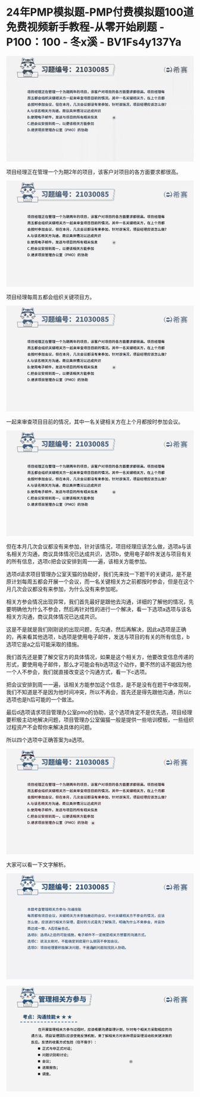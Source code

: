 # 24年PMP模拟题-PMP付费模拟题100道免费视频新手教程-从零开始刷题 - P100：100 - 冬x溪 - BV1Fs4y137Ya

![](img/da89c389fec2fb00416e4f302ab693ba_0.png)

项目经理正在管理一个为期2年的项目，该客户对项目的各方面要求都很高。

![](img/da89c389fec2fb00416e4f302ab693ba_2.png)

项目经理每周五都会组织关键项目方。

![](img/da89c389fec2fb00416e4f302ab693ba_4.png)

一起来审查项目目前的情况，其中一名关键相关方在上个月都按时参加会议。

![](img/da89c389fec2fb00416e4f302ab693ba_6.png)

但在本月几次会议都没有来参加，针对该情况，项目经理应该怎么做，选项a与该名相关方沟通，商议具体情况已达成共识，选项b，使用电子邮件发送与项目有关的所有信息，选项c把会议安排到周一一遍，该相关方能参加。

选项d请求项目管理办公室天猫的协助好，我们先来找一下题干的关键词，是不是原计划每周五都会开展一个会议，而一名关键相关方之前都按时参会，但是在这个月几次会议都没有来参加，为什么没有来参加呢。

相关方参会情况出现异常，我们首先最好是跟他去沟通，详细的了解他的情况，先要明确他为什么不参会，然后再针对性的进行一个解决，看一下选项a选项与该名相关方沟通，商议具体情况已达成共识。

这是不是就是我们刚刚说的出现问题，先沟通，然后再解决，因此a选项是正确的，再来看其他选项，b选项是使用电子邮件，发送与项目的有关的所有信息，b选项它是a之后可能采取的措施。

我们首先还是要了解交官方的具体情况，如果是这个相关方，他要改变信息传递的形式，要使用电子邮件，那么才可能会有b选项这个动作，要不然的话不能因为他一个人不参会，我们就直接改变这个沟通方式，看一下c选项。

把会议安排到周一一遍，该相关方能参加这个信息，是不是没有在题干中体现啊，我们不知道是不是因为他时间冲突，所以不再会，首先还是得先跟他沟通，所以c选项也是h后可能的一个做法。

最后d选项请求项目管理办公室pmo的协助，这个选项肯定不是优先选，项目经理要积极主动地解决问题，项目管理办公室偏猫一般是提供一些培训模板，一些组织过程资产不会帮你来解决具体的问题。

所以四个选项中正确答案为a选项。

![](img/da89c389fec2fb00416e4f302ab693ba_8.png)

大家可以看一下文字解析。

![](img/da89c389fec2fb00416e4f302ab693ba_10.png)

![](img/da89c389fec2fb00416e4f302ab693ba_11.png)
